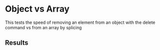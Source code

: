 # Object vs Array
This tests the speed of removing an element from an object with the delete command vs from an array by splicing




## Results
